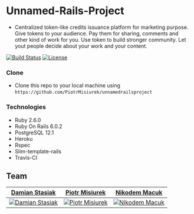# Unnamed-Rails-Project

- Centralized token-like credits issuance platform for marketing purpose. Give tokens to your audience. Pay them for sharing, comments and other kind of work for you. Use token to build stronger community. Let yout people decide about your work and your content.

[![Build Status](http://img.shields.io/travis/badges/badgerbadgerbadger.svg?style=flat-square)](https://travis-ci.org/badges/badgerbadgerbadger) [![License](http://img.shields.io/:license-mit-blue.svg?style=flat-square)](http://badges.mit-license.org)


### Clone

- Clone this repo to your local machine using `https://github.com/PiotrMisiurek/unnamedrailsproject`


### Technologies
- Ruby 2.6.0
- Ruby On Rails 6.0.2
- PostgreSQL 12.1
- Heroku
- Rspec
- Slim-template-rails
- Travis-CI

## Team

| <a href="https://github.com/damians1982" target="_blank">**Damian Stasiak**</a> | <a href="https://github.com/PiotrMisiurek" target="_blank">**Piotr Misiurek**</a> | <a href="https://github.com/nmacuk" target="_blank">**Nikodem Macuk**</a> |
| :---: |:---:| :---:|
| [![Damian Stasiak](https://avatars2.githubusercontent.com/u/35781121?s=200&v=3)](https://github.com/damians1982)    | [![Piotr Misiurek](https://avatars2.githubusercontent.com/u/140750?s=200&v=3)](https://github.com/PiotrMisiurek) | [![Nikodem Macuk](https://avatars1.githubusercontent.com/u/32022299?s=200&v=3)](https://github.com/nmacuk)  |